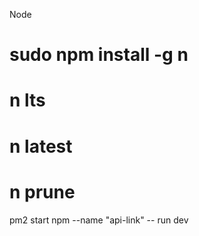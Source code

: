 Node 

# sudo npm install -g n
# n lts
# n latest
# n prune


pm2 start npm --name "api-link" -- run dev